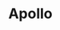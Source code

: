 ---
title: Apollo
description: Understand Apollo for efficient state management and GraphQL server-side solutions.
---